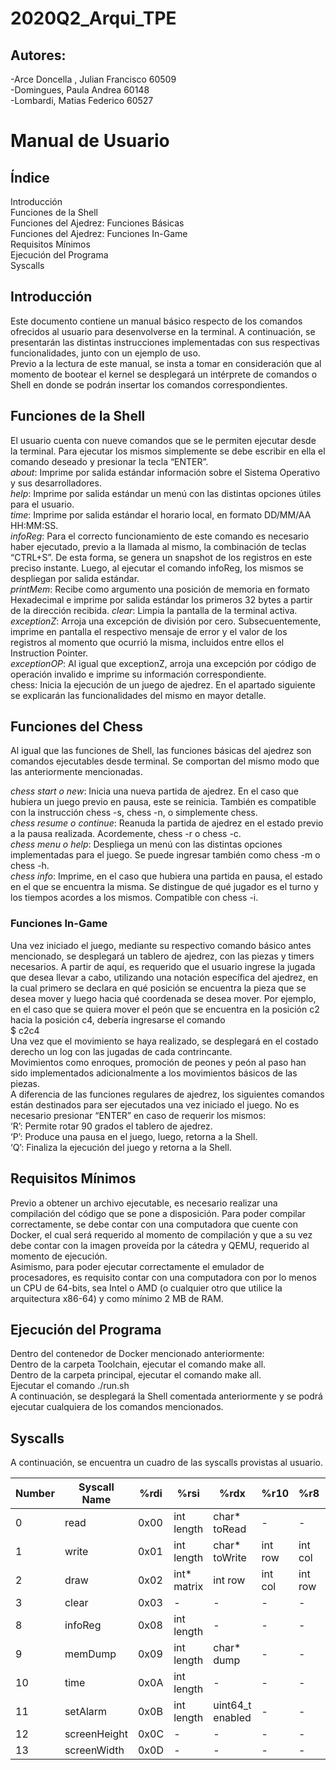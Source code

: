 # 2020Q2_Arqui_TPE

## Autores:                                                   
-Arce Doncella , Julian Francisco 60509                         
-Domingues, Paula Andrea 60148                                
-Lombardi, Matias Federico 60527                               

# Manual de Usuario


## Índice 

Introducción                                          
Funciones de la Shell                                 
Funciones del Ajedrez: Funciones Básicas              
Funciones del Ajedrez: Funciones In-Game              
Requisitos Mínimos                                    
Ejecución del Programa                                 
Syscalls                                               


## Introducción

Este documento contiene un manual básico respecto de los comandos ofrecidos al usuario para desenvolverse en la terminal. A continuación, se presentarán las distintas instrucciones implementadas con sus respectivas funcionalidades, junto con un ejemplo de uso. <br>
Previo a la lectura de este manual, se insta a tomar en consideración que al momento de bootear el kernel se desplegará un intérprete de comandos o Shell en donde se podrán insertar los comandos correspondientes.

## Funciones de la Shell
El usuario cuenta con nueve comandos que se le permiten ejecutar desde la terminal.  Para ejecutar los mismos simplemente se debe escribir en ella el comando deseado y presionar la tecla “ENTER”.<br>
*about*: Imprime por salida estándar información sobre el Sistema Operativo y sus desarrolladores.<br>
*help*: Imprime por salida estándar un menú con las distintas opciones útiles para el usuario.<br>
*time*: Imprime por salida estándar el horario local, en formato DD/MM/AA HH:MM:SS.<br>
*infoReg*: Para el correcto funcionamiento de este comando es necesario haber ejecutado, previo a la llamada al mismo, la combinación de teclas “CTRL+S”. De esta forma, se genera un snapshot de los registros en este preciso instante. Luego, al ejecutar el comando infoReg, los mismos se despliegan por salida estándar. <br>
*printMem*: Recibe como argumento una posición de memoria en formato Hexadecimal  e imprime por salida estándar los primeros 32 bytes a partir de la dirección recibida. 
*clear*: Limpia la pantalla de la terminal activa.<br>
*exceptionZ*: Arroja una excepción de división por cero. Subsecuentemente, imprime en pantalla el respectivo mensaje de error y el valor de los registros al momento que ocurrió la misma, incluidos entre ellos el Instruction Pointer.  <br>
*exceptionOP*: Al igual que exceptionZ, arroja una excepción por código de operación invalido e imprime su información correspondiente.<br>
chess: Inicia la ejecución de un juego de ajedrez. En el apartado siguiente se explicarán las funcionalidades del mismo en mayor detalle.<br>

## Funciones del Chess
Al igual que las funciones de Shell, las funciones básicas del ajedrez son comandos ejecutables desde terminal. Se comportan del mismo modo que las anteriormente mencionadas. <br>

*chess start o new*: Inicia una nueva partida de ajedrez. En el caso que hubiera un juego previo en pausa, este se reinicia. También es compatible con la instrucción chess -s, chess -n, o simplemente chess.<br>
*chess resume o continue*: Reanuda la partida de ajedrez en el estado previo a la pausa realizada. Acordemente, chess -r o chess -c.<br>
*chess menu o help*: Despliega un menú con las distintas opciones implementadas para el juego. Se puede ingresar también como chess -m o chess -h.<br>
*chess info*: Imprime, en el caso que hubiera una partida en pausa, el estado en el que se encuentra la misma. Se distingue de qué jugador es el turno y los tiempos acordes a los mismos. Compatible con chess -i.<br>

### Funciones In-Game
Una vez iniciado el juego, mediante su respectivo comando básico antes  mencionado, se desplegará un tablero de ajedrez, con las piezas y timers necesarios. A partir de aquí, es requerido que el usuario ingrese la jugada que desea llevar a cabo, utilizando una notación específica del ajedrez, en la cual primero se declara en qué posición se encuentra la pieza que se desea mover y luego hacia qué coordenada se desea mover. Por ejemplo, en el caso que se quiera mover el peón que se encuentra en la posición c2  hacia la posición c4, debería ingresarse el comando <br>
      $ c2c4<br>
Una vez que el movimiento se haya realizado, se desplegará en el costado derecho un log con las jugadas de cada contrincante. <br>
    Movimientos como enroques, promoción de peones y peón al paso han sido implementados adicionalmente a los movimientos básicos de las piezas. <br>
A diferencia de las funciones regulares de ajedrez, los siguientes comandos están destinados para ser ejecutados una vez iniciado el juego. No es necesario presionar “ENTER” en caso de requerir los mismos:<br>
‘R’: Permite rotar 90 grados el tablero de ajedrez. <br>
‘P’: Produce una pausa en el juego, luego, retorna a la Shell.<br>
‘Q’: Finaliza la ejecución del juego y retorna a la Shell. <br>


## Requisitos Mínimos 
Previo a obtener un archivo ejecutable, es necesario realizar una compilación del código que se pone a disposición. Para poder compilar correctamente, se debe contar con una computadora que cuente con Docker, el cual será requerido al momento de compilación y que a su vez debe contar con la imagen proveída por la cátedra y QEMU, requerido al momento de ejecución.<br>
Asimismo, para poder ejecutar correctamente el emulador de procesadores, es requisito contar con una computadora con por lo menos un CPU de 64-bits, sea Intel o AMD (o cualquier otro que utilice la arquitectura x86-64) y como mínimo 2 MB de RAM.  <br>

## Ejecución del Programa
Dentro del contenedor de Docker mencionado anteriormente:<br>
Dentro de la carpeta Toolchain, ejecutar el comando make all.<br>
Dentro de la carpeta principal, ejecutar el comando make all.<br>
Ejecutar el comando ./run.sh<br>
A continuación, se desplegará la Shell comentada anteriormente y se podrá ejecutar cualquiera de los comandos mencionados.<br>

## Syscalls 
A continuación, se encuentra un cuadro de las syscalls provistas al usuario.<br>

| Number | Syscall Name | %rdi |     %rsi     |      %rdx      |  %r10   |  %r8    |   %r9   |
|--------|--------------|------|--------------|----------------|---------|---------|---------|
|   0    |     read     | 0x00 |  int length  |  char* toRead  |    -    |    -    |    -    |
|   1    |     write    | 0x01 |  int length  |  char* toWrite | int row | int col |int color|
|   2    |     draw     | 0x02 |  int* matrix |    int row     | int col | int row | int cols|
|   3    |     clear    | 0x03 |      -       |        -       |    -    |    -    |    -    |
|   8    |    infoReg   | 0x08 |  int length  |        -       |    -    |    -    |    -    |
|   9    |    memDump   | 0x09 |  int length  |   char* dump   |    -    |    -    |    -    |
|   10   |     time     | 0x0A |  int length  |        -       |    -    |    -    |    -    |
|   11   |    setAlarm  | 0x0B |  int length  |uint64_t enabled|    -    |    -    |    -    |
|   12   | screenHeight | 0x0C |      -       |        -       |    -    |    -    |    -    |
|   13   | screenWidth  | 0x0D |      -       |        -       |    -    |    -    |    -    |



